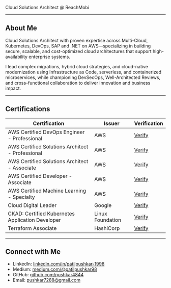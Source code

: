Cloud Solutions Architect @ ReachMobi

---

## About Me

Cloud Solutions Architect with proven expertise across Multi-Cloud, Kubernetes, DevOps, SAP and .NET on AWS—specializing in building secure, scalable, and cost-optimized cloud architectures that support high-availability enterprise systems.

I lead complex migrations, hybrid cloud strategies, and cloud-native modernization using Infrastructure as Code, serverless, and containerized microservices, while championing DevSecOps, Well-Architected Reviews, and cross-functional collaboration to deliver innovation and business impact.

---

## Certifications

| Certification | Issuer | Verification |
|--------------|--------|--------------|
| AWS Certified DevOps Engineer - Professional | AWS | [Verify](https://cp.certmetrics.com/amazon/en/public/verify/credential/c38e7ef3979d427c9699c114681a6cc6) |
| AWS Certified Solutions Architect - Professional | AWS | [Verify](https://cp.certmetrics.com/amazon/en/public/verify/credential/8PLN6B6C3EVEQFWM) |
| AWS Certified Solutions Architect - Associate | AWS | [Verify](https://cp.certmetrics.com/amazon/en/public/verify/credential/644CTSVKHB41QL9Y) |
| AWS Certified Developer - Associate | AWS | [Verify](https://cp.certmetrics.com/amazon/en/public/verify/credential/860LS3L1N1E41QSP) |
| AWS Certified Machine Learning - Specialty | AWS | [Verify](https://cp.certmetrics.com/amazon/en/public/verify/credential/1CQ5RJWL1E11QMCJ) |
| Cloud Digital Leader | Google | [Verify](https://www.credential.net/b96174bf-0d88-497c-8e9c-eed6cc80282b) |
| CKAD: Certified Kubernetes Application Developer | Linux Foundation | [Verify](https://www.credly.com/badges/bc4cec72-6226-435c-a9c3-1f94625081b0/linked_in_profile) |
| Terraform Associate | HashiCorp | [Verify](https://www.credly.com/badges/e0b8407e-20cc-46ec-a215-6cb5a0a89b1a/public_url) |

---

## Connect with Me

- LinkedIn: [linkedin.com/in/patilpushkar-1998](https://www.linkedin.com/in/patilpushkar-1998/)
- Medium: [medium.com/@patilpushkar98](https://medium.com/@patilpushkar98)
- GitHub: [github.com/pushkar4844](https://github.com/pushkar4844)
- Email: pushkar7288@gmail.com

